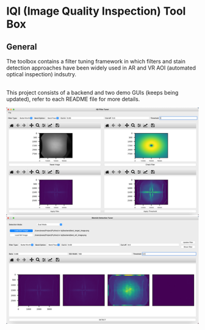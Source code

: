 # IQI (Image Quality Inspection) Tool Box

## General
The toolbox contains a filter tuning framework in which filters and stain detection approaches have been widely used in AR and VR AOI (automated optical inspection) indsutry.<br /><br />

This project consists of a backend and two demo GUIs (keeps being updated), refer to each README file for more details.

![demo_gui_filter_tuner](https://github.com/ylin1992/image-quality-inspection-kit/blob/main/screenshot/IQI_filter_tuner.png)
![demo_gui_dection_tuner](https://github.com/ylin1992/image-quality-inspection-kit/blob/main/screenshot/detection_tuner.png)